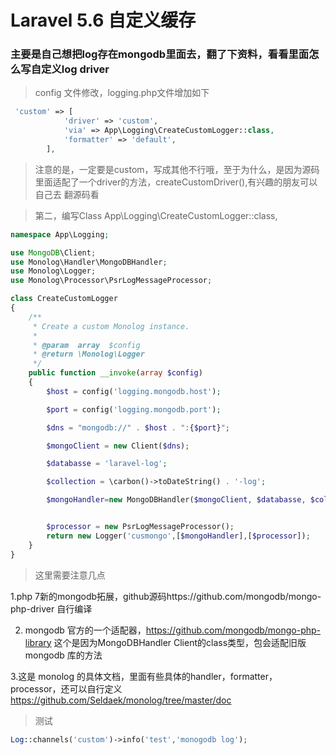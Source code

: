 # Laravel 5.6 自定义缓存

### 主要是自己想把log存在mongodb里面去，翻了下资料，看看里面怎么写自定义log driver

> config 文件修改，logging.php文件增加如下

```php 
 'custom' => [
            'driver' => 'custom',
            'via' => App\Logging\CreateCustomLogger::class,
            'formatter' => 'default',
        ],
```

> 注意的是，一定要是custom，写成其他不行哦，至于为什么，是因为源码里面适配了一个driver的方法，createCustomDriver(),有兴趣的朋友可以自己去
> 翻源码看



> 第二，编写Class App\Logging\CreateCustomLogger::class,
```php
namespace App\Logging;

use MongoDB\Client;
use Monolog\Handler\MongoDBHandler;
use Monolog\Logger;
use Monolog\Processor\PsrLogMessageProcessor;

class CreateCustomLogger
{
    /**
     * Create a custom Monolog instance.
     *
     * @param  array  $config
     * @return \Monolog\Logger
     */
    public function __invoke(array $config)
    {
        $host = config('logging.mongodb.host');

        $port = config('logging.mongodb.port');

        $dns = "mongodb://" . $host . ":{$port}";

        $mongoClient = new Client($dns);

        $databasse = 'laravel-log';

        $collection = \carbon()->toDateString() . '-log';

        $mongoHandler=new MongoDBHandler($mongoClient, $databasse, $collection);


        $processor = new PsrLogMessageProcessor();
        return new Logger('cusmongo',[$mongoHandler],[$processor]);
    }
}

```

> 这里需要注意几点

1.php 7新的mongodb拓展，github源码https://github.com/mongodb/mongo-php-driver 自行编译

2. mongodb 官方的一个适配器，https://github.com/mongodb/mongo-php-library  这个是因为MongoDBHandler Client的class类型，包会适配旧版mongodb 库的方法

3.这是 monolog 的具体文档，里面有些具体的handler，formatter，processor，还可以自行定义 https://github.com/Seldaek/monolog/tree/master/doc
> 测试

```php
Log::channels('custom')->info('test','monogodb log');
```
